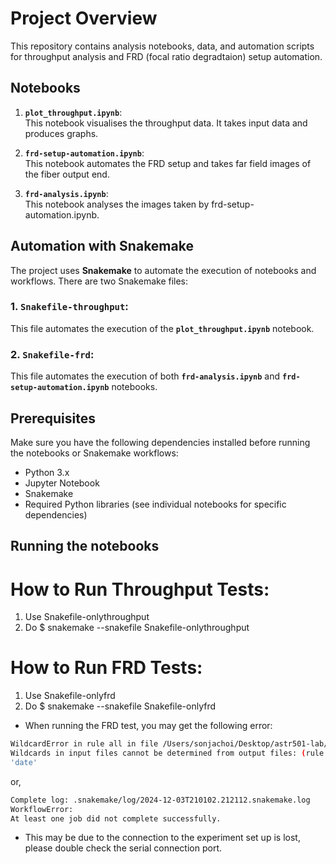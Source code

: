 # Project Overview

This repository contains analysis notebooks, data, and automation scripts for throughput analysis and FRD (focal ratio degradtaion) setup automation.


## Notebooks

1. **`plot_throughput.ipynb`**:  
   This notebook visualises the throughput data. It takes input data and produces graphs.

2. **`frd-setup-automation.ipynb`**:  
   This notebook automates the FRD setup and takes far field images of the fiber output end.

3. **`frd-analysis.ipynb`**:  
   This notebook analyses the images taken by frd-setup-automation.ipynb.


   
## Automation with Snakemake

The project uses **Snakemake** to automate the execution of notebooks and workflows. There are two Snakemake files:

### 1. **`Snakefile-throughput`**:  
   This file automates the execution of the **`plot_throughput.ipynb`** notebook. 

### 2. **`Snakefile-frd`**:  
   This file automates the execution of both **`frd-analysis.ipynb`** and **`frd-setup-automation.ipynb`** notebooks. 
   

## Prerequisites

Make sure you have the following dependencies installed before running the notebooks or Snakemake workflows:

- Python 3.x
- Jupyter Notebook
- Snakemake
- Required Python libraries (see individual notebooks for specific dependencies)


## Running the notebooks

# How to Run Throughput Tests:
1. Use Snakefile-onlythroughput 
2. Do $ snakemake --snakefile Snakefile-onlythroughput 

# How to Run FRD Tests:
1. Use Snakefile-onlyfrd
2. Do $ snakemake --snakefile Snakefile-onlyfrd 


- When running the FRD test, you may get the following error: 
```bash
WildcardError in rule all in file /Users/sonjachoi/Desktop/astr501-lab/final_project/fiber1/Snakesnake, line 2:
Wildcards in input files cannot be determined from output files: (rule all, line 2, /Users/sonjachoi/Desktop/astr501-lab/final_project/fiber1/Snakesnake)
'date'
```
or, 
```bash
Complete log: .snakemake/log/2024-12-03T210102.212112.snakemake.log
WorkflowError:
At least one job did not complete successfully.
```
- This may be due to the connection to the experiment set up is lost, please double check the serial connection port. 
